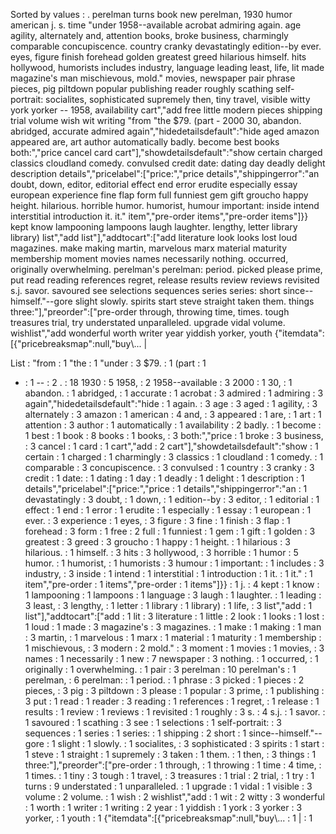 Sorted by values :
. perelman turns book new perelman, 1930 humor american j. s. time "under 1958--available acrobat admiring again. age agility, alternately and, attention books, broke business, charmingly comparable concupiscence. country cranky devastatingly edition--by ever. eyes, figure finish forehead golden greatest greed hilarious himself. hits hollywood, humorists includes industry, language leading least, life, lit made magazine's man mischievous, mold." movies, newspaper pair phrase pieces, pig piltdown popular publishing reader roughly scathing self-portrait: socialites, sophisticated supremely then, tiny travel, visible witty york yorker -- 1958, availability cart","add free little modern pieces shipping trial volume wish wit writing "from "the $79. (part - 2000 30, abandon. abridged, accurate admired again","hidedetailsdefault":"hide aged amazon appeared are, art author automatically badly. become best books both:","price cancel card cart"],"showdetailsdefault":"show certain charged classics cloudland comedy. convulsed credit date: dating day deadly delight description details","pricelabel":["price:","price details","shippingerror":"an doubt, down, editor, editorial effect end error erudite especially essay european experience fine flap form full funniest gem gift groucho happy height. hilarious. horrible humor. humorist, humour important: inside intend interstitial introduction it. it." item","pre-order items","pre-order items"]}} kept know lampooning lampoons laugh laughter. lengthy, letter library library) list","add list"],"addtocart":["add literature look looks lost loud magazines. make making martin, marvelous marx material maturity membership moment movies names necessarily nothing. occurred, originally overwhelming. perelman's perelman: period. picked please prime, put read reading references regret, release results review reviews revisited s.j. savor. savoured see selections sequences series series: short since--himself."--gore slight slowly. spirits start steve straight taken them. things three:"],"preorder":["pre-order through, throwing time, times. tough treasures trial, try understated unparalleled. upgrade vidal volume. wishlist","add wonderful worth writer year yiddish yorker, youth {"itemdata":[{"pricebreaksmap":null,"buy\\... | 

List :
"from : 1
"the : 1
"under : 3
$79. : 1
(part : 1
- : 1
-- : 2
. : 18
1930 : 5
1958, : 2
1958--available : 3
2000 : 1
30, : 1
abandon. : 1
abridged, : 1
accurate : 1
acrobat : 3
admired : 1
admiring : 3
again","hidedetailsdefault":"hide : 1
again. : 3
age : 3
aged : 1
agility, : 3
alternately : 3
amazon : 1
american : 4
and, : 3
appeared : 1
are, : 1
art : 1
attention : 3
author : 1
automatically : 1
availability : 2
badly. : 1
become : 1
best : 1
book : 8
books : 1
books, : 3
both:","price : 1
broke : 3
business, : 3
cancel : 1
card : 1
cart","add : 2
cart"],"showdetailsdefault":"show : 1
certain : 1
charged : 1
charmingly : 3
classics : 1
cloudland : 1
comedy. : 1
comparable : 3
concupiscence. : 3
convulsed : 1
country : 3
cranky : 3
credit : 1
date: : 1
dating : 1
day : 1
deadly : 1
delight : 1
description : 1
details","pricelabel":["price:","price : 1
details","shippingerror":"an : 1
devastatingly : 3
doubt, : 1
down, : 1
edition--by : 3
editor, : 1
editorial : 1
effect : 1
end : 1
error : 1
erudite : 1
especially : 1
essay : 1
european : 1
ever. : 3
experience : 1
eyes, : 3
figure : 3
fine : 1
finish : 3
flap : 1
forehead : 3
form : 1
free : 2
full : 1
funniest : 1
gem : 1
gift : 1
golden : 3
greatest : 3
greed : 3
groucho : 1
happy : 1
height. : 1
hilarious : 3
hilarious. : 1
himself. : 3
hits : 3
hollywood, : 3
horrible : 1
humor : 5
humor. : 1
humorist, : 1
humorists : 3
humour : 1
important: : 1
includes : 3
industry, : 3
inside : 1
intend : 1
interstitial : 1
introduction : 1
it. : 1
it." : 1
item","pre-order : 1
items","pre-order : 1
items"]}} : 1
j. : 4
kept : 1
know : 1
lampooning : 1
lampoons : 1
language : 3
laugh : 1
laughter. : 1
leading : 3
least, : 3
lengthy, : 1
letter : 1
library : 1
library) : 1
life, : 3
list","add : 1
list"],"addtocart":["add : 1
lit : 3
literature : 1
little : 2
look : 1
looks : 1
lost : 1
loud : 1
made : 3
magazine's : 3
magazines. : 1
make : 1
making : 1
man : 3
martin, : 1
marvelous : 1
marx : 1
material : 1
maturity : 1
membership : 1
mischievous, : 3
modern : 2
mold." : 3
moment : 1
movies : 1
movies, : 3
names : 1
necessarily : 1
new : 7
newspaper : 3
nothing. : 1
occurred, : 1
originally : 1
overwhelming. : 1
pair : 3
perelman : 10
perelman's : 1
perelman, : 6
perelman: : 1
period. : 1
phrase : 3
picked : 1
pieces : 2
pieces, : 3
pig : 3
piltdown : 3
please : 1
popular : 3
prime, : 1
publishing : 3
put : 1
read : 1
reader : 3
reading : 1
references : 1
regret, : 1
release : 1
results : 1
review : 1
reviews : 1
revisited : 1
roughly : 3
s. : 4
s.j. : 1
savor. : 1
savoured : 1
scathing : 3
see : 1
selections : 1
self-portrait: : 3
sequences : 1
series : 1
series: : 1
shipping : 2
short : 1
since--himself."--gore : 1
slight : 1
slowly. : 1
socialites, : 3
sophisticated : 3
spirits : 1
start : 1
steve : 1
straight : 1
supremely : 3
taken : 1
them. : 1
then, : 3
things : 1
three:"],"preorder":["pre-order : 1
through, : 1
throwing : 1
time : 4
time, : 1
times. : 1
tiny : 3
tough : 1
travel, : 3
treasures : 1
trial : 2
trial, : 1
try : 1
turns : 9
understated : 1
unparalleled. : 1
upgrade : 1
vidal : 1
visible : 3
volume : 2
volume. : 1
wish : 2
wishlist","add : 1
wit : 2
witty : 3
wonderful : 1
worth : 1
writer : 1
writing : 2
year : 1
yiddish : 1
york : 3
yorker : 3
yorker, : 1
youth : 1
{"itemdata":[{"pricebreaksmap":null,"buy\\... : 1
| : 1
